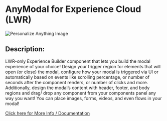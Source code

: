 # AnyModal for Experience Cloud (LWR)
![Personalize Anything Image ](https://user-images.githubusercontent.com/8514282/182430875-df718544-1f65-4026-855b-d07c5ebb16b0.png)

## Description:

LWR-only Experience Builder component that lets you build the modal experience of your choice! Design your trigger region for elements that will open (or close) the modal, configure how your modal is triggered via UI or automatically based on events like scrolling percentage, or number of seconds after the component renders, or number of clicks and more. Additionally, design the modal’s content with header, footer, and body regions and drag/ drop any component from your components panel any way you want! You can place images, forms, videos, and even flows in your modal!  

[Click here for More Info / Documentation](https://salesforce.quip.com/wjuwADtDbl69)